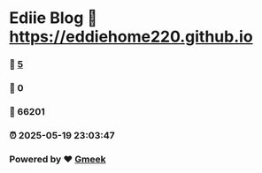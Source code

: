 # Ediie Blog :link: https://eddiehome220.github.io 
### :page_facing_up: [5](https://eddiehome220.github.io/tag.html) 
### :speech_balloon: 0 
### :hibiscus: 66201 
### :alarm_clock: 2025-05-19 23:03:47 
### Powered by :heart: [Gmeek](https://github.com/Meekdai/Gmeek)
